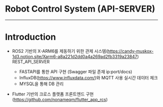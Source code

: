 # Robot Control System (API-SERVER)
------------
# Introduction
- ROS2 기반의 X-ARM6를 제동하기 위한 관제 시스템(https://candy-muskox-1d3.notion.site/Xarm6-a8a221d2dd0a4a269ad2fb3319a23847) REST_API_SERVER
  - FASTAPI를 통한 API 구현 (Swagger 파일 존재 ip:port/docs)
  - InfluxDB(https://www.influxdata.com/)와 MQTT 사용 실시간 데이터 체크
  - MYSQL을 통해 DB 관리


- Flutter 기반의 크로스 플랫폼 프론트엔드 구현 (https://github.com/nonameqm/flutter_app_rcs)

